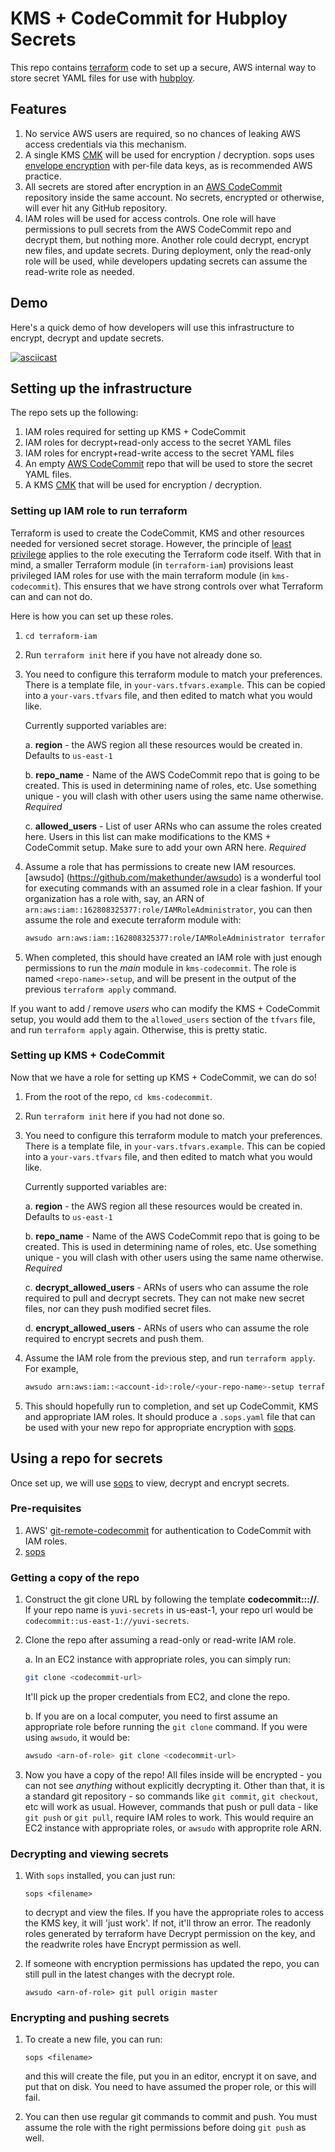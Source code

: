 # KMS + CodeCommit for Hubploy Secrets

This repo contains [terraform](https://terraform.io/) code to
set up a secure, AWS internal way to store secret YAML files
for use with [hubploy](https://github.com/yuvipanda/hubploy).

## Features

1. No service AWS users are required, so no chances of leaking AWS
   access credentials via this mechanism.
2. A single KMS [CMK](https://docs.aws.amazon.com/kms/latest/developerguide/concepts.html#master_keys)
   will be used for encryption / decryption. sops uses [envelope
   encryption](https://docs.aws.amazon.com/kms/latest/developerguide/concepts.html#enveloping)
   with per-file data keys, as is recommended AWS practice.
3. All secrets are stored after encryption in an [AWS CodeCommit](https://aws.amazon.com/codecommit)
   repository inside the same account. No secrets, encrypted or otherwise,
   will ever hit any GitHub repository.
4. IAM roles will be used for access controls. One role will have permissions to
   pull secrets from the AWS CodeCommit repo and decrypt them, but nothing
   more. Another role could decrypt, encrypt new files, and update secrets.
   During deployment, only the read-only role will be used, while developers
   updating secrets can assume the read-write role as needed.

## Demo

Here's a quick demo of how developers will use this infrastructure to encrypt,
decrypt and update secrets.

[![asciicast](https://asciinema.org/a/322006.svg)](https://asciinema.org/a/322006)

## Setting up the infrastructure

The repo sets up the following:

1. IAM roles required for setting up KMS + CodeCommit
2. IAM roles for decrypt+read-only access to the secret YAML files
3. IAM roles for encrypt+read-write access to the secret YAML files
4. An empty [AWS CodeCommit](https://aws.amazon.com/codecommit/) repo
   that will be used to store the secret YAML files.
5. A KMS [CMK](https://docs.aws.amazon.com/kms/latest/developerguide/concepts.html#master_keys)
   that will be used for encryption / decryption.

### Setting up IAM role to run terraform

Terraform is used to create the CodeCommit, KMS and other resources
needed for versioned secret storage. However, the principle of
[least privilege](https://docs.aws.amazon.com/IAM/latest/UserGuide/best-practices.html#grant-least-privilege)
applies to the role executing the Terraform code itself. With that in mind,
a smaller Terraform module (in `terraform-iam`) provisions
least privileged IAM roles for use with the main terraform module
(in `kms-codecommit`). This ensures that we have strong controls
over what Terraform can and can not do.

Here is how you can set up these roles.

1. `cd terraform-iam`
2. Run `terraform init` here if you have not already done so.
3. You need to configure this terraform module to match your preferences.
   There is a template file, in `your-vars.tfvars.example`. This can be copied
   into a `your-vars.tfvars` file, and then edited to match what you would
   like.

   Currently supported variables are:

   a. **region** - the AWS region all these resources would be created in.
      Defaults to `us-east-1`

   b. **repo_name** - Name of the AWS CodeCommit repo that is going to be
      created. This is used in determining name of roles, etc. Use something
      unique - you will clash with other users using the same name otherwise.
      *Required*

   c. **allowed_users** - List of user ARNs who can assume the roles created
      here. Users in this list can make modifications to the KMS + CodeCommit
      setup. Make sure to add your own ARN here. *Required*

4. Assume a role that has permissions to create new IAM resources. [awsudo]
   (https://github.com/makethunder/awsudo) is a wonderful tool for executing
   commands with an assumed role in a clear fashion. If your organization
   has a role with, say, an ARN of `arn:aws:iam::162808325377:role/IAMRoleAdministrator`,
   you can then assume the role and execute terraform module with:

   ```bash
   awsudo arn:aws:iam::162808325377:role/IAMRoleAdministrator terraform apply -var-file=your-vars.tfvars
   ```

5. When completed, this should have created an IAM role with just enough
   permissions to run the *main* module in `kms-codecommit`. The role is named
   `<repo-name>-setup`, and will be present in the output of the
   previous `terraform apply` command.


If you want to add / remove *users* who can modify the KMS + CodeCommit setup,
you would add them to the `allowed_users` section of the `tfvars` file, and run
`terraform apply` again. Otherwise, this is pretty static.

### Setting up KMS + CodeCommit

Now that we have a role for setting up KMS + CodeCommit, we can do so!

1. From the root of the repo, `cd kms-codecommit`.
2. Run `terraform init` here if you had not done so.
3. You need to configure this terraform module to match your preferences.
   There is a template file, in `your-vars.tfvars.example`. This can be copied
   into a `your-vars.tfvars` file, and then edited to match what you would
   like.

   Currently supported variables are:

   a. **region** - the AWS region all these resources would be created in.
      Defaults to `us-east-1`

   b. **repo_name** - Name of the AWS CodeCommit repo that is going to be
      created. This is used in determining name of roles, etc. Use something
      unique - you will clash with other users using the same name otherwise.
      *Required*

   c. **decrypt_allowed_users** - ARNs of users who can assume the role required
      to pull and decrypt secrets. They can not make new secret files, nor can they
      push modified secret files.

   d. **encrypt_allowed_users** - ARNs of users who can assume the role required
      to encrypt secrets and push them.

4. Assume the IAM role from the previous step, and run `terraform apply`.
   For example,

   ```bash
   awsudo arn:aws:iam::<account-id>:role/<your-repo-name>-setup terraform apply -var-file=your-vars.tfvars
   ```
5. This should hopefully run to completion, and set up CodeCommit, KMS and appropriate IAM roles.
   It should produce a `.sops.yaml` file that can be used with your new repo for appropriate
   encryption with [sops](https://github.com/mozilla/sops).


## Using a repo for secrets

Once set up, we will use [sops](https://github.com/mozilla/sops) to view,
decrypt and encrypt secrets.

### Pre-requisites

1. AWS' [git-remote-codecommit](https://docs.aws.amazon.com/codecommit/latest/userguide/setting-up-git-remote-codecommit.html)
   for authentication to CodeCommit with IAM roles.
2. [sops](https://github.com/mozilla/sops)

### Getting a copy of the repo

1. Construct the git clone URL by following the template
   **codecommit::<region>://<repo-name>**. If your repo name is
   `yuvi-secrets` in us-east-1, your repo url would be
   `codecommit::us-east-1://yuvi-secrets`.

2. Clone the repo after assuming a read-only or read-write IAM role.

   a. In an EC2 instance with appropriate roles, you can simply run:

      ```bash
      git clone <codecommit-url>
      ```

      It'll pick up the proper credentials from EC2, and clone the
      repo.

   b. If you are on a local computer, you need to first assume an
      appropriate role before running the `git clone` command.
      If you were using `awsudo`, it would be:

      ```bash
      awsudo <arn-of-role> git clone <codecommit-url>
      ```

3. Now you have a copy of the repo! All files inside will be encrypted -
   you can not see *anything* without explicitly decrypting it. Other than that,
   it is a standard git repository - so commands like `git commit`, `git checkout`,
   etc will work as usual. However, commands that push or pull data - like
   `git push` or `git pull`, require IAM roles to work. This would require an
   EC2 instance with appropriate roles, or `awsudo` with approprite role ARN.

### Decrypting and viewing secrets

1. With `sops` installed, you can just run:

   ```
   sops <filename>
   ```

   to decrypt and view the files. If you have the appropriate roles to access
   the KMS key, it will 'just work'. If not, it'll throw an error. The readonly
   roles generated by terraform have Decrypt permission on the key, and the
   readwrite roles have Encrypt permission as well.

2. If someone with encryption permissions has updated the repo, you can still
   pull in the latest changes with the decrypt role.

   ```
   awsudo <arn-of-role> git pull origin master
   ```

### Encrypting and pushing secrets

1. To create a new file, you can run:

   ```
   sops <filename>
   ```

   and this will create the file, put you in an editor, encrypt it on save,
   and put that on disk. You need to have assumed the proper role, or this
   will fail.

2. You can then use regular git commands to commit and push. You must
   assume the role with the right permissions before doing `git push`
   as well.
